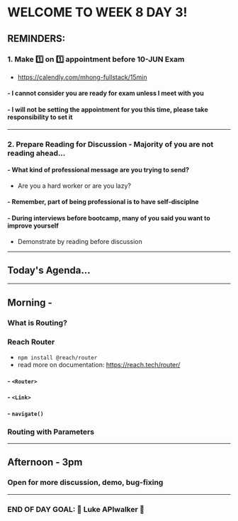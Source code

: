 # WELCOME TO WEEK 8 DAY 3!

## REMINDERS:

### 1. Make :one: on :one: appointment before 10-JUN Exam

- https://calendly.com/mhong-fullstack/15min

#### - I cannot consider you are ready for exam unless I meet with you

#### - I will not be setting the appointment for you this time, please take responsibility to set it

---

### 2. Prepare Reading for Discussion - Majority of you are not reading ahead...

#### - What kind of professional message are you trying to send?

- Are you a hard worker or are you lazy?

#### - Remember, part of being professional is to have self-disciplne

#### - During interviews before bootcamp, many of you said you want to improve yourself

- Demonstrate by reading before discussion

---

## Today's Agenda...

---

## Morning -

### What is Routing?

### Reach Router

- `npm install @reach/router`
- read more on documentation: https://reach.tech/router/

#### - `<Router>`

#### - `<Link>`

#### - `navigate()`

### Routing with Parameters

---

## Afternoon - 3pm

### Open for more discussion, demo, bug-fixing

---

### END OF DAY GOAL: :sparkler: Luke APIwalker :sparkler:
